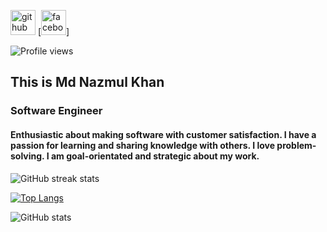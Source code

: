 [<img src='https://cdn.jsdelivr.net/npm/simple-icons@3.0.1/icons/github.svg' alt='github' height='40'>](https://github.com/project-nazmul)  [<img src='https://cdn.jsdelivr.net/npm/simple-icons@3.0.1/icons/facebook.svg' alt='facebook' height='40'>] 



![Profile views](https://gpvc.arturio.dev/project-nazmul)
## This is Md Nazmul Khan
### Software Engineer
#### Enthusiastic about making software with customer satisfaction. I have a passion for learning and sharing knowledge with others. I love problem-solving. I am goal-orientated and strategic about my work.

![GitHub streak stats](https://github-readme-streak-stats.herokuapp.com/?user=project-nazmul)

[![Top Langs](https://github-readme-stats.vercel.app/api/top-langs/?username=project-nazmul)](https://github.com/anuraghazra/github-readme-stats)

![GitHub stats](https://github-readme-stats.vercel.app/api?username=project-nazmul&show_icons=true&count_private=true)  

  


